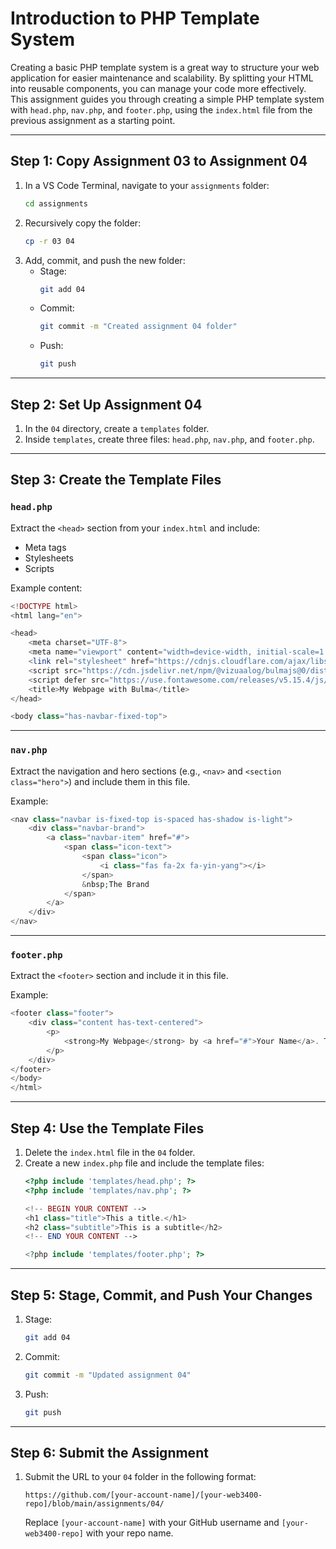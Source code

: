 # Introduction to PHP Template System

Creating a basic PHP template system is a great way to structure your web application for easier maintenance and scalability. By splitting your HTML into reusable components, you can manage your code more effectively. This assignment guides you through creating a simple PHP template system with `head.php`, `nav.php`, and `footer.php`, using the `index.html` file from the previous assignment as a starting point.

---

## Step 1: Copy Assignment 03 to Assignment 04
1. In a VS Code Terminal, navigate to your `assignments` folder:
   ```bash
   cd assignments
   ```
2. Recursively copy the folder:
   ```bash
   cp -r 03 04
   ```
3. Add, commit, and push the new folder:
   - Stage: 
     ```bash
     git add 04
     ```
   - Commit:
     ```bash
     git commit -m "Created assignment 04 folder"
     ```
   - Push:
     ```bash
     git push
     ```

---

## Step 2: Set Up Assignment 04
1. In the `04` directory, create a `templates` folder.
2. Inside `templates`, create three files: `head.php`, `nav.php`, and `footer.php`.

---

## Step 3: Create the Template Files

### `head.php`
Extract the `<head>` section from your `index.html` and include:
- Meta tags
- Stylesheets
- Scripts

Example content:
```php
<!DOCTYPE html>
<html lang="en">

<head>
    <meta charset="UTF-8">
    <meta name="viewport" content="width=device-width, initial-scale=1.0">
    <link rel="stylesheet" href="https://cdnjs.cloudflare.com/ajax/libs/bulma/0.9.4/css/bulma.min.css">
    <script src="https://cdn.jsdelivr.net/npm/@vizuaalog/bulmajs@0/dist/bulma.min.js"></script>
    <script defer src="https://use.fontawesome.com/releases/v5.15.4/js/all.js"></script>
    <title>My Webpage with Bulma</title>
</head>

<body class="has-navbar-fixed-top">
```

---

### `nav.php`
Extract the navigation and hero sections (e.g., `<nav>` and `<section class="hero">`) and include them in this file.

Example:
```php
<nav class="navbar is-fixed-top is-spaced has-shadow is-light">
    <div class="navbar-brand">
        <a class="navbar-item" href="#">
            <span class="icon-text">
                <span class="icon">
                    <i class="fas fa-2x fa-yin-yang"></i>
                </span>
                &nbsp;The Brand
            </span>
        </a>
    </div>
</nav>
```

---

### `footer.php`
Extract the `<footer>` section and include it in this file.

Example:
```php
<footer class="footer">
    <div class="content has-text-centered">
        <p>
            <strong>My Webpage</strong> by <a href="#">Your Name</a>. The source code is licensed under MIT.
        </p>
    </div>
</footer>
</body>
</html>
```

---

## Step 4: Use the Template Files
1. Delete the `index.html` file in the `04` folder.
2. Create a new `index.php` file and include the template files:
   ```php
   <?php include 'templates/head.php'; ?>
   <?php include 'templates/nav.php'; ?>

   <!-- BEGIN YOUR CONTENT -->
   <h1 class="title">This a title.</h1>
   <h2 class="subtitle">This is a subtitle</h2>
   <!-- END YOUR CONTENT -->

   <?php include 'templates/footer.php'; ?>
   ```

---

## Step 5: Stage, Commit, and Push Your Changes
1. Stage:
   ```bash
   git add 04
   ```
2. Commit:
   ```bash
   git commit -m "Updated assignment 04"
   ```
3. Push:
   ```bash
   git push
   ```

---

## Step 6: Submit the Assignment
1. Submit the URL to your `04` folder in the following format:
   ```
   https://github.com/[your-account-name]/[your-web3400-repo]/blob/main/assignments/04/
   ```
   Replace `[your-account-name]` with your GitHub username and `[your-web3400-repo]` with your repo name.
